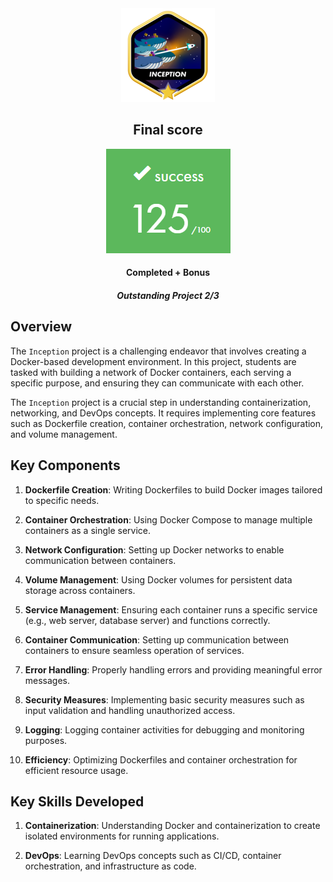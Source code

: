 <div align=center>
<img src=https://github.com/Xanaco/42_00_Ressources/blob/main/inceptionm.png alt=Xanaco's 42Project Badge/>
<h2>Final score</h2>
<img src=https://github.com/Xanaco/42_00_Ressources/blob/main/125Grade.png alt=Xanaco's 42Project Score/>
<h4>Completed + Bonus</h4>
<h5>Outstanding Project 2/3</h5>
</div>

## Overview

The `Inception` project is a challenging endeavor that involves creating a Docker-based development environment. In this project, students are tasked with building a network of Docker containers, each serving a specific purpose, and ensuring they can communicate with each other.

The `Inception` project is a crucial step in understanding containerization, networking, and DevOps concepts. It requires implementing core features such as Dockerfile creation, container orchestration, network configuration, and volume management.

## Key Components

1. **Dockerfile Creation**: Writing Dockerfiles to build Docker images tailored to specific needs.

2. **Container Orchestration**: Using Docker Compose to manage multiple containers as a single service.

3. **Network Configuration**: Setting up Docker networks to enable communication between containers.

4. **Volume Management**: Using Docker volumes for persistent data storage across containers.

5. **Service Management**: Ensuring each container runs a specific service (e.g., web server, database server) and functions correctly.

6. **Container Communication**: Setting up communication between containers to ensure seamless operation of services.

7. **Error Handling**: Properly handling errors and providing meaningful error messages.

8. **Security Measures**: Implementing basic security measures such as input validation and handling unauthorized access.

9. **Logging**: Logging container activities for debugging and monitoring purposes.

10. **Efficiency**: Optimizing Dockerfiles and container orchestration for efficient resource usage.

## Key Skills Developed

1. **Containerization**: Understanding Docker and containerization to create isolated environments for running applications.

2. **DevOps**: Learning DevOps concepts such as CI/CD, container orchestration, and infrastructure as code.